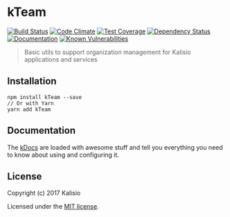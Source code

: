 # kTeam

[![Build Status](https://travis-ci.org/kalisio/kTeam.png?branch=master)](https://travis-ci.org/kalisio/kTeam)
[![Code Climate](https://codeclimate.com/github/kalisio/kTeam/badges/gpa.svg)](https://codeclimate.com/github/kalisio/kTeam)
[![Test Coverage](https://codeclimate.com/github/kalisio/kTeam/badges/coverage.svg)](https://codeclimate.com/github/kalisio/kTeam/coverage)
[![Dependency Status](https://img.shields.io/david/kalisio/kTeam.svg?style=flat-square)](https://david-dm.org/kalisio/kTeam)
[![Documentation](https://img.shields.io/badge/documentation-available-brightgreen.svg)](https://kalisio.gitbooks.io/kalisio/api)
[![Known Vulnerabilities](https://snyk.io/test/github/kalisio/kTeam/badge.svg)](https://snyk.io/test/github/kalisio/kTeam)

> Basic utils to support organization management for Kalisio applications and services

## Installation

```
npm install kTeam --save
// Or with Yarn
yarn add kTeam
```

## Documentation

The [kDocs](https://kalisio.gitbooks.io/kalisio/) are loaded with awesome stuff and tell you everything you need to know about using and configuring it.

## License

Copyright (c) 2017 Kalisio

Licensed under the [MIT license](LICENSE).
